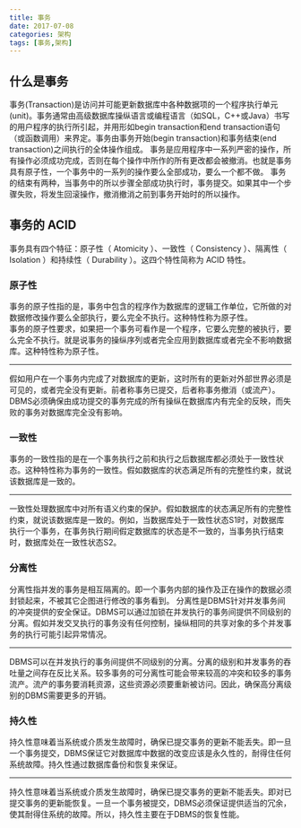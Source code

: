 ```yaml
---
title: 事务
date: 2017-07-08
categories: 架构
tags: [事务,架构]
---
```

## 什么是事务
事务(Transaction)是访问并可能更新数据库中各种数据项的一个程序执行单元(unit)。事务通常由高级数据库操纵语言或编程语言（如SQL，C++或Java）书写的用户程序的执行所引起，并用形如begin transaction和end transaction语句（或函数调用）来界定。事务由事务开始(begin transaction)和事务结束(end transaction)之间执行的全体操作组成。
事务是应用程序中一系列严密的操作，所有操作必须成功完成，否则在每个操作中所作的所有更改都会被撤消。也就是事务具有原子性，一个事务中的一系列的操作要么全部成功，要么一个都不做。
事务的结束有两种，当事务中的所以步骤全部成功执行时，事务提交。如果其中一个步骤失败，将发生回滚操作，撤消撤消之前到事务开始时的所以操作。

## 事务的 ACID
事务具有四个特征：原子性（ Atomicity ）、一致性（ Consistency ）、隔离性（ Isolation ）和持续性（ Durability ）。这四个特性简称为 ACID 特性。
### 原子性   
事务的原子性指的是，事务中包含的程序作为数据库的逻辑工作单位，它所做的对数据修改操作要么全部执行，要么完全不执行。这种特性称为原子性。   
事务的原子性要求，如果把一个事务可看作是一个程序，它要么完整的被执行，要么完全不执行。就是说事务的操纵序列或者完全应用到数据库或者完全不影响数据库。这种特性称为原子性。    
***
假如用户在一个事务内完成了对数据库的更新，这时所有的更新对外部世界必须是可见的，或者完全没有更新。前者称事务已提交，后者称事务撤消（或流产）。DBMS必须确保由成功提交的事务完成的所有操纵在数据库内有完全的反映，而失败的事务对数据库完全没有影响。
### 一致性      
事务的一致性指的是在一个事务执行之前和执行之后数据库都必须处于一致性状态。这种特性称为事务的一致性。假如数据库的状态满足所有的完整性约束，就说该数据库是一致的。
***
一致性处理数据库中对所有语义约束的保护。假如数据库的状态满足所有的完整性约束，就说该数据库是一致的。例如，当数据库处于一致性状态S1时，对数据库执行一个事务，在事务执行期间假定数据库的状态是不一致的，当事务执行结束时，数据库处在一致性状态S2。
### 分离性  
分离性指并发的事务是相互隔离的。即一个事务内部的操作及正在操作的数据必须封锁起来，不被其它企图进行修改的事务看到。    分离性是DBMS针对并发事务间的冲突提供的安全保证。DBMS可以通过加锁在并发执行的事务间提供不同级别的分离。假如并发交叉执行的事务没有任何控制，操纵相同的共享对象的多个并发事务的执行可能引起异常情况。
***
DBMS可以在并发执行的事务间提供不同级别的分离。分离的级别和并发事务的吞吐量之间存在反比关系。较多事务的可分离性可能会带来较高的冲突和较多的事务流产。流产的事务要消耗资源，这些资源必须要重新被访问。因此，确保高分离级别的DBMS需要更多的开销。
### 持久性  
持久性意味着当系统或介质发生故障时，确保已提交事务的更新不能丢失。即一旦一个事务提交，DBMS保证它对数据库中数据的改变应该是永久性的，耐得住任何系统故障。持久性通过数据库备份和恢复来保证。  
***
持久性意味着当系统或介质发生故障时，确保已提交事务的更新不能丢失。即对已提交事务的更新能恢复。一旦一个事务被提交，DBMS必须保证提供适当的冗余，使其耐得住系统的故障。所以，持久性主要在于DBMS的恢复性能。

